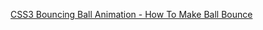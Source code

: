 [CSS3 Bouncing Ball Animation - How To Make Ball Bounce](https://www.youtube.com/watch?v=TktPJwQ1o0M)